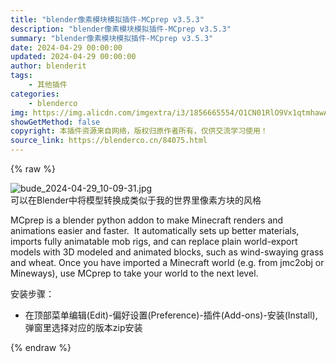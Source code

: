 ```yaml
---
title: "blender像素模块模拟插件-MCprep v3.5.3"
description: "blender像素模块模拟插件-MCprep v3.5.3"
summary: "blender像素模块模拟插件-MCprep v3.5.3"
date: 2024-04-29 00:00:00
updated: 2024-04-29 00:00:00
author: blenderit
tags: 
    - 其他插件
categories:
    - blenderco
img: https://img.alicdn.com/imgextra/i3/1856665554/O1CN01RlO9Vx1qtmhawA7ys_!!1856665554.jpg
showGetMethod: false
copyright: 本插件资源来自网络，版权归原作者所有，仅供交流学习使用！
source_link: https://blenderco.cn/84075.html
---
```


{% raw %}
<p><img class="aligncenter" src="https://img.alicdn.com/imgextra/i3/1856665554/O1CN01RlO9Vx1qtmhawA7ys_!!1856665554.jpg" alt="bude_2024-04-29_10-09-31.jpg"><br>
可以在Blender中将模型转换成类似于我的世界里像素方块的风格</p><p>MCprep is a blender python addon to make Minecraft renders and animations easier and faster.  It automatically sets up better materials, imports fully animatable mob rigs, and can replace plain world-export models with 3D modeled and animated blocks, such as wind-swaying grass and wheat. Once you have imported a Minecraft world (e.g. from jmc2obj or Mineways), use MCprep to take your world to the next level.</p><p>安装步骤：</p><ul>
<li>在顶部菜单编辑(Edit)-偏好设置(Preference)-插件(Add-ons)-安装(Install),弹窗里选择对应的版本zip安装</li>
</ul>
<div style="display: none">blenderco</div>
{% endraw %}